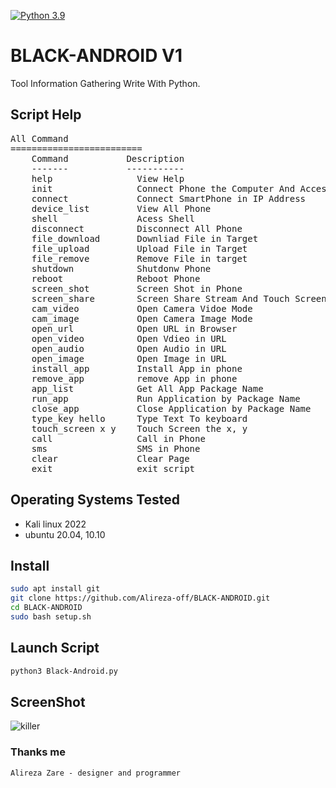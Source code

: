 
[![Python 3.9](https://img.shields.io/badge/Python-3.9-yellow.svg)](http://www.python.org/download/) 


# BLACK-ANDROID V1

Tool Information Gathering Write With Python.


## Script Help
<pre>
All Command                                                                                                                                
=========================                                                                                                                  
    Command           Description                                                                                                          
    -------           -----------                                                                                                          
    help                View Help                                                                                                          
    init                Connect Phone the Computer And Access USB                                                                          
    connect             Connect SmartPhone in IP Address                                                                                   
    device_list         View All Phone                                                                                                     
    shell               Acess Shell                                                                                                        
    disconnect          Disconnect All Phone                                                                                               
    file_download       Downliad File in Target                                                                                            
    file_upload         Upload File in Target                                                                                              
    file_remove         Remove File in target                                                                                              
    shutdown            Shutdonw Phone                                                                                                     
    reboot              Reboot Phone                                                                                                       
    screen_shot         Screen Shot in Phone                                                                                               
    screen_share        Screen Share Stream And Touch Screen                                                                               
    cam_video           Open Camera Vidoe Mode                                                                                             
    cam_image           Open Camera Image Mode                                                                                             
    open_url            Open URL in Browser                                                                                                
    open_video          Open Vdieo in URL                                                                                                  
    open_audio          Open Audio in URL                                                                                                  
    open_image          Open Image in URL                                                                                                  
    install_app         Install App in phone
    remove_app          remove App in phone
    app_list            Get All App Package Name
    run_app             Run Application by Package Name
    close_app           Close Application by Package Name
    type_key hello      Type Text To keyboard
    touch_screen x y    Touch Screen the x, y
    call                Call in Phone
    sms                 SMS in Phone
    clear               Clear Page
    exit                exit script
</pre>

## Operating Systems Tested
- Kali linux 2022
- ubuntu 20.04, 10.10

## Install
```bash
sudo apt install git
git clone https://github.com/Alireza-off/BLACK-ANDROID.git
cd BLACK-ANDROID
sudo bash setup.sh
```

## Launch Script
```bash
python3 Black-Android.py
```

## ScreenShot
![killer](https://s6.uupload.ir/files/image_wm3n.png)

### Thanks me
    Alireza Zare - designer and programmer
     
